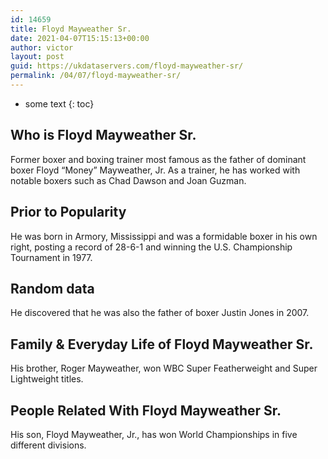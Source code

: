 ```yaml
---
id: 14659
title: Floyd Mayweather Sr.
date: 2021-04-07T15:15:13+00:00
author: victor
layout: post
guid: https://ukdataservers.com/floyd-mayweather-sr/
permalink: /04/07/floyd-mayweather-sr/
---
```


* some text
{: toc}


## Who is Floyd Mayweather Sr.



Former boxer and boxing trainer most famous as the father of dominant boxer Floyd &#8220;Money&#8221; Mayweather, Jr. As a trainer, he has worked with notable boxers such as Chad Dawson and Joan Guzman.

                
                
                
## Prior to Popularity



He was born in Armory, Mississippi and was a formidable boxer in his own right, posting a record of 28-6-1 and winning the U.S. Championship Tournament in 1977.

                
                
                
## Random data



He discovered that he was also the father of boxer Justin Jones in 2007.

                
                
                
## Family & Everyday Life of Floyd Mayweather Sr.



His brother, Roger Mayweather, won WBC Super Featherweight and Super Lightweight titles.

                
                
                
## People Related With Floyd Mayweather Sr.



His son, Floyd Mayweather, Jr., has won World Championships in five different divisions.

                
              
            
          
          
          